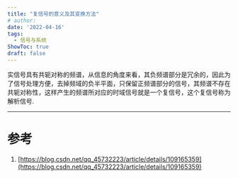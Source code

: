 ```yaml
---
title: "复信号的意义及其变换方法"
# author: 
date: '2022-04-16'
tags:
  - 信号与系统
ShowToc: true
draft: false
---
```


实信号具有共轭对称的频谱，从信息的角度来看，其负频谱部分是冗余的，因此为了信号处理方便，去掉频域的负半平面，只保留正频谱部分的信号，其频谱不存在共轭对称性，这样产生的频谱所对应的时域信号就是一个复信号，这个复信号称为解析信号.

<!--more-->

---


# 参考

1. [https://blog.csdn.net/qq_45732223/article/details/109165359](https://blog.csdn.net/qq_45732223/article/details/109165359)